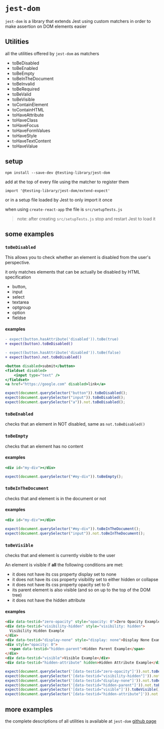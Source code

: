 # `jest-dom`

`jest-dom` is a library that extends Jest using custom matchers in order to make assertion on DOM elements easier

## Utilities

all the utilities offered by `jest-dom` as matchers

- toBeDisabled
- toBeEnabled
- toBeEmpty
- toBeInTheDocument
- toBeInvalid
- toBeRequired
- toBeValid
- toBeVisible
- toContainElement
- toContainHTML
- toHaveAttribute
- toHaveClass
- toHaveFocus
- toHaveFormValues
- toHaveStyle
- toHaveTextContent
- toHaveValue

## setup

`npm install --save-dev @testing-library/jest-dom`

add at the top of every file using the matcher to register them

`import '@testing-library/jest-dom/extend-expect'`

or in a setup file loaded by Jest to only import it once

when using `create-react-app` the file is `src/setupTests.js`

> note: after creating `src/setupTests.js` stop and restart Jest to load it

## some examples

### `toBeDisabled`

This allows you to check whether an element is disabled from the user's perspective.

it only matches elements that can be actually be disabled by HTML specification

- button,
- input
- select
- textarea
- optgroup
- option
- fieldse

#### examples

```diff
- expect(button.hasAttribute('disabled')).toBe(true)
+ expect(button).toBeDisabled()
```

```diff
- expect(button.hasAttribute('disabled')).toBe(false)
+ expect(button).not.toBeDisabled()
```

```jsx
<button disabled>submit</button>
<fieldset disabled>
    <input type="text" />
</fieldset>
<a href="https://google.com" disabled>link</a>
```

```js
expect(document.querySelector("button")).toBeDisabled();
expect(document.querySelector("input")).toBeDisabled();
expect(document.querySelector("a")).not.toBeDisabled();
```

### `toBeEnabled`

checks that an element in NOT disabled, same as `not.toBeDisabled()`

### `toBeEmpty`

checks that an element has no content

#### examples

```jsx
<div id="my-div"></div>
```

```js
expect(document.querySelector("#my-div")).toBeEmpty();
```

### `toBeInTheDocument`

checks that and element is in the document or not

#### examples

```jsx
<div id="my-div"></div>
```

```js
expect(document.querySelector("#my-div")).toBeInTheDocument();
expect(document.querySelector("input")).not.toBeInTheDocument();
```

### `toBeVisible`

checks that and element is currently visible to the user

An element is visible if **all** the following conditions are met:

- it does not have its css property display set to none
- it does not have its css property visibility set to either hidden or collapse
- it does not have its css property opacity set to 0
- its parent element is also visible (and so on up to the top of the DOM tree)
- it does not have the hidden attribute

#### examples

```html
<div data-testid="zero-opacity" style="opacity: 0">Zero Opacity Example</div>
<div data-testid="visibility-hidden" style="visibility: hidden">
  Visibility Hidden Example
</div>
<div data-testid="display-none" style="display: none">Display None Example</div>
<div style="opacity: 0">
  <span data-testid="hidden-parent">Hidden Parent Example</span>
</div>
<div data-testid="visible">Visible Example</div>
<div data-testid="hidden-attribute" hidden>Hidden Attribute Example</div>
```

```js
expect(document.querySelector('[data-testid="zero-opacity"]')).not.toBeVisible();
expect(document.querySelector('[data-testid="visibility-hidden"]')).not.toBeVisible();
expect(document.querySelector('[data-testid="display-none"]')).not.toBeVisible();
expect(document.querySelector('[data-testid="hidden-parent"]')).not.toBeVisible();
expect(document.querySelector('[data-testid="visible"]')).toBeVisible();
expect(document.querySelector('[data-testid="hidden-attribute"]')).not.toBeVisible();
```

## more examples

the complete descriptions of all utilities is available at `jest-dom` [github page](https://github.com/testing-library/jest-dom)
